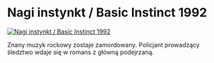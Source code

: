 Nagi instynkt / Basic Instinct 1992 
=============
[![Nagi instynkt / Basic Instinct 1992 ](http://vidos.pl/images/player.gif)](http://vidos.pl/nagi-instynkt-basic-instinct-1992)

 Znany muzyk rockowy zostaje zamordowany. Policjant prowadzący śledztwo wdaje się w romans z główną podejrzaną.
